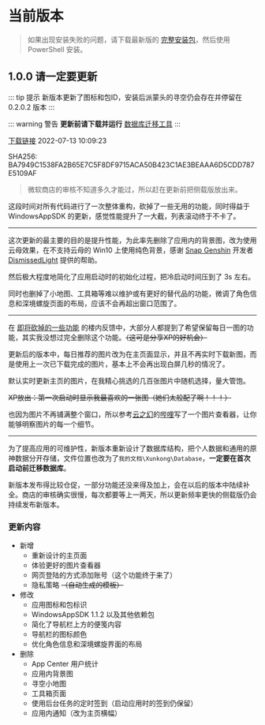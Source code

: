 # 当前版本

> 如果出现安装失败的问题，请下载最新版的 [完整安装包](../download.md)，然后使用 PowerShell 安装。

## 1.0.0 请一定要更新 <Badge text="侧载版" vertical="middle" />

::: tip 提示
新版本更新了图标和包ID，安装后派蒙头的寻空仍会存在并停留在 0.2.0.2 版本
:::

::: warning 警告
**更新前请下载并运行** [数据库迁移工具](https://file.xunkong.cc/download/tool/DatabaseMigration.zip)
:::

[下载链接](https://file.xunkong.cc/download/package/Xunkong.Desktop.Package_1.0.0.0_x64.msixbundle)
2022-07-13 10:09:23

SHA256: BA7949C1538FA2B65E7C5F8DF9715ACA50B423C1AE3BEAAA6D5CDD787E5109AF


> 微软商店的审核不知道多久才能过，所以赶在更新前把侧载版放出来。

这段时间对所有代码进行了一次整体重构，砍掉了一些无用的功能，同时得益于 WindowsAppSDK 的更新，感觉性能提升了一大截，列表滚动终于不卡了。

<hr />

这次更新的最主要的目的是提升性能，为此率先删除了应用内的背景图，改为使用云母效果，在不支持云母的 Win10 上使用纯色背景，感谢 [Snap Genshin](https://www.snapgenshin.com/) 开发者 [DismissedLight](https://github.com/Lightczx) 提供的帮助。

然后极大程度地简化了应用启动时的初始化过程，把冷启动时间压到了 3s 左右。

同时也删掉了小地图、工具箱等难以维护或有更好的替代品的功能，微调了角色信息和深境螺旋页面的布局，应该不会再超出窗口范围了。

<hr />

在 [即将砍掉的一些功能](https://github.com/xunkong/desktop/issues/108) 的楼内反馈中，大部分人都提到了希望保留每日一图的功能，其实我没想过完全删除这个功能。~~（这可是分享XP的好机会）~~

更新后的版本中，每日推荐的图片改为在主页面显示，并且不再实时下载新图，而是使用上一次已下载完成的图片，基本上不会再出现白屏几秒的情况了。

默认实时更新主页的图片，在我精心挑选的几百张图片中随机选择，量大管饱。

~~XP放出：第一次启动时显示我最喜欢的一张图（她们太般配了啊！！！）~~

也因为图片不再铺满整个窗口，所以参考[云之幻](https://github.com/Richasy)的[哔哩](https://github.com/Richasy/Bili.Uwp)写了一个图片查看器，让你能够明察图片的每一个细节。

<hr />

为了提高应用的可维护性，新版本重新设计了数据库结构，把个人数据和通用的原神数据分开存储，文件位置也改为了`我的文档\Xunkong\Database`，**一定要在首次启动前迁移数据库**。

新版本发布得比较仓促，一部分功能还没来得及加上，会在以后的版本中陆续补全。商店的审核确实很慢，每次都要等上一两天，所以更新频率更快的侧载版仍会持续发布新版本。

### 更新内容

- 新增
  - 重新设计的主页面
  - 体验更好的图片查看器
  - 网页登陆的方式添加账号（这个功能终于来了）
  - 隐私策略 ~~（自动生成的模板）~~
- 修改
  - 应用图标和包标识
  - WindowsAppSDK 1.1.2 以及其他依赖包
  - 简化了导航栏上方的便笺内容
  - 导航栏的图标颜色
  - 优化角色信息和深境螺旋界面的布局
- 删除
  - App Center 用户统计
  - 应用内背景图
  - 寻空小地图
  - 工具箱页面
  - 使用后台任务的定时签到（启动应用时的签到仍保留）
  - 应用内通知（改为主页横幅）